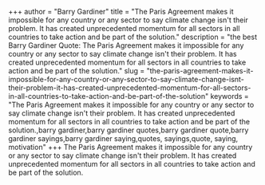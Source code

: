 +++
author = "Barry Gardiner"
title = "The Paris Agreement makes it impossible for any country or any sector to say climate change isn't their problem. It has created unprecedented momentum for all sectors in all countries to take action and be part of the solution."
description = "the best Barry Gardiner Quote: The Paris Agreement makes it impossible for any country or any sector to say climate change isn't their problem. It has created unprecedented momentum for all sectors in all countries to take action and be part of the solution."
slug = "the-paris-agreement-makes-it-impossible-for-any-country-or-any-sector-to-say-climate-change-isnt-their-problem-it-has-created-unprecedented-momentum-for-all-sectors-in-all-countries-to-take-action-and-be-part-of-the-solution"
keywords = "The Paris Agreement makes it impossible for any country or any sector to say climate change isn't their problem. It has created unprecedented momentum for all sectors in all countries to take action and be part of the solution.,barry gardiner,barry gardiner quotes,barry gardiner quote,barry gardiner sayings,barry gardiner saying,quotes, sayings,quote, saying, motivation"
+++
The Paris Agreement makes it impossible for any country or any sector to say climate change isn't their problem. It has created unprecedented momentum for all sectors in all countries to take action and be part of the solution.
